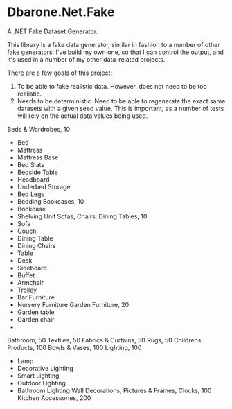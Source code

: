 # Dbarone.Net.Fake
A .NET Fake Dataset Generator.

This library is a fake data generator, similar in fashion to a number of other fake generators. I've build my own one, so that I can control the output, and it's used in a number of my other data-related projects.

There are a few goals of this project:
1. To be able to fake realistic data. However, does not need to be too realistic.
2. Needs to be deterministic. Need to be able to regenerate the exact same datasets with a given seed value. This is important, as a number of tests will rely on the actual data values being used.



Beds & Wardrobes, 10
- Bed
- Mattress
- Mattress Base
- Bed Slats
- Bedside Table
- Headboard
- Underbed Storage
- Bed Legs
- Bedding
Bookcases, 10
- Bookcase
- Shelving Unit
Sofas, Chairs, Dining Tables, 10
- Sofa
- Couch
- Dining Table
- Dining Chairs
- Table
- Desk
- Sideboard
- Buffet
- Armchair
- Trolley
- Bar Furniture
- Nursery Furniture
Garden Furniture, 20
- Garden table
- Garden chair
- 
Bathroom, 50
Textiles, 50
Fabrics & Curtains, 50
Rugs, 50
Childrens Products, 100
Bowls & Vases, 100
Lighting, 100
- Lamp
- Decorative Lighting
- Smart Lighting
- Outdoor Lighting
- Bathroom Lighting
Wall Decorations, Pictures & Frames, Clocks, 100
Kitchen Accessories, 200
